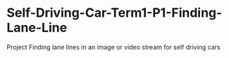 # Self-Driving-Car-Term1-P1-Finding-Lane-Line
Project Finding lane lines in an image or video stream for self driving cars
